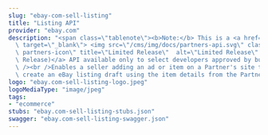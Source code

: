 ```yaml
---
slug: "ebay-com-sell-listing"
title: "Listing API"
provider: "ebay.com"
description: "<span class=\"tablenote\"><b>Note:</b> This is a <a href=\"https://developer.ebay.com/api-docs/static/versioning.html#limited\"\
  \ target=\"_blank\"> <img src=\"/cms/img/docs/partners-api.svg\" class=\"legend-icon\
  \ partners-icon\" title=\"Limited Release\"  alt=\"Limited Release\" />(Limited\
  \ Release)</a> API available only to select developers approved by business units.</span><br\
  \ /><br />Enables a seller adding an ad or item on a Partner's site to automatically\
  \ create an eBay listing draft using the item details from the Partner's site."
logo: "ebay.com-sell-listing-logo.jpeg"
logoMediaType: "image/jpeg"
tags:
- "ecommerce"
stubs: "ebay.com-sell-listing-stubs.json"
swagger: "ebay.com-sell-listing-swagger.json"
---
```

